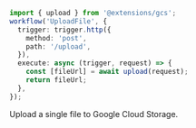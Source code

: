 ```ts
import { upload } from '@extensions/gcs';
workflow('UploadFile', {
  trigger: trigger.http({
    method: 'post',
    path: '/upload',
  }),
  execute: async (trigger, request) => {
    const [fileUrl] = await upload(request);
    return fileUrl;
  },
});
```

<Footer
 gist="6d65224d9127b511672aa24106180877"
>
Upload a single file to Google Cloud Storage.
</Footer>
